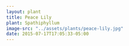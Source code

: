 ```yaml
---
layout: plant
title: Peace Lily
plant: Spathiphyllum
image-src: "../assets/plants/peace-lily.jpg"
date: 2015-07-17T17:05:33-05:00
---
```


